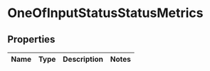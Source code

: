 # OneOfInputStatusStatusMetrics

## Properties
Name | Type | Description | Notes
------------ | ------------- | ------------- | -------------
